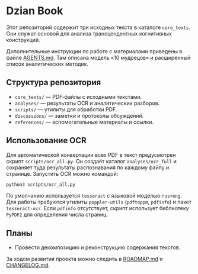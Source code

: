 # Dzian Book

Этот репозиторий содержит три исходных текста в каталоге `core_texts`. Они служат основой для анализа трансцендентных когнитивных конструкций.

Дополнительные инструкции по работе с материалами приведены в файле [AGENTS.md](AGENTS.md).
Там описана модель «10 мудрецов» и расширенный список аналитических методик.

## Структура репозитория

- `core_texts/` — PDF‑файлы с исходными текстами.
- `analyses/` — результаты OCR и аналитических разборов.
- `scripts/` — утилиты для обработки PDF.
- `discussions/` — заметки и протоколы обсуждений.
- `references/` — вспомогательные материалы и ссылки.

## Использование OCR

Для автоматической конвертации всех PDF в текст предусмотрен скрипт
`scripts/ocr_all.py`. Он создаёт каталог `analyses/ocr_full` и сохраняет туда
результаты распознавания по каждому файлу и странице. Запустить OCR можно
командой:

```bash
python3 scripts/ocr_all.py
```

По умолчанию используется `tesseract` с языковой моделью `rus+eng`.
Для работы требуются утилиты `poppler-utils` (`pdftoppm`, `pdfinfo`) и пакет
`tesseract-ocr`. Если `pdfinfo` отсутствует, скрипт использует библиотеку
`PyPDF2` для определения числа страниц.

## Планы

- Провести декомпозицию и реконструкцию содержания текстов.

За ходом развития проекта можно следить в [ROADMAP.md](ROADMAP.md) и [CHANGELOG.md](CHANGELOG.md).
